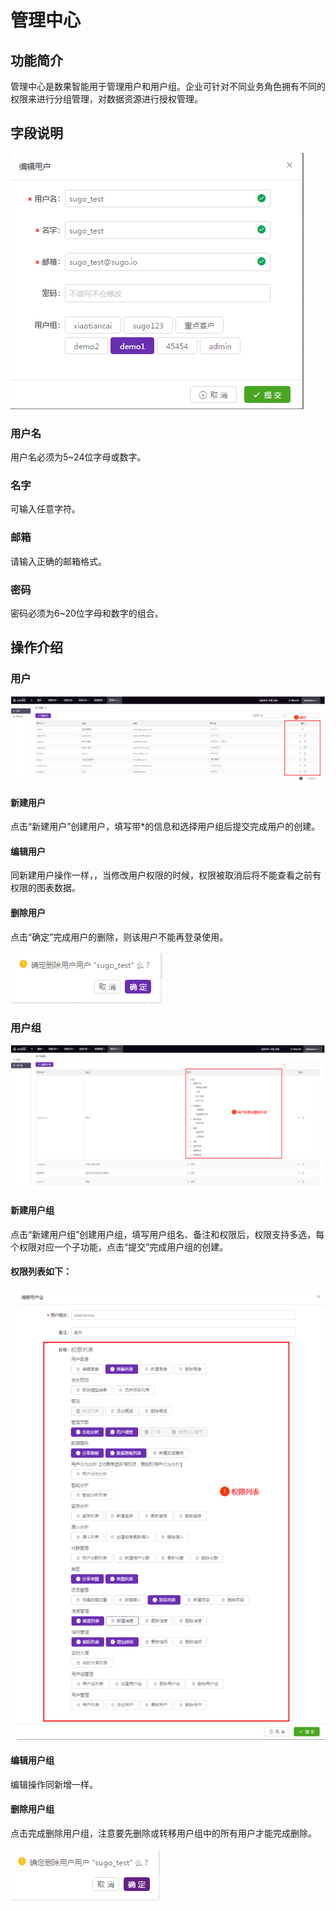 # 管理中心

## 功能简介

管理中心是数果智能用于管理用户和用户组。企业可针对不同业务角色拥有不同的权限来进行分组管理，对数据资源进行授权管理。

## 字段说明

![](/assets/yh/1.png)

### **用户名**

用户名必须为5~24位字母或数字。

### **名字**

可输入任意字符。

### **邮箱**

请输入正确的邮箱格式。

### **密码**

密码必须为6~20位字母和数字的组合。

## 操作介绍

### 用户

![](/assets/yh/2.png)

#### **新建用户**

点击“新建用户”创建用户，填写带\*的信息和选择用户组后提交完成用户的创建。

#### **编辑用户**

同新建用户操作一样，，当修改用户权限的时候，权限被取消后将不能查看之前有权限的图表数据。

#### **删除用户**

点击“确定”完成用户的删除，则该用户不能再登录使用。

![](/assets/yh/3.png)

### 用户组

![](/assets/yh/4.png)

#### **新建用户组**

点击“新建用户组”创建用户组，填写用户组名、备注和权限后，权限支持多选，每个权限对应一个子功能，点击“提交”完成用户组的创建。

#### **权限列表如下：**

![](/assets/yh/5.png)

#### **编辑用户组**

编辑操作同新增一样。

#### **删除用户组**

点击完成删除用户组，注意要先删除或转移用户组中的所有用户才能完成删除。

![](/assets/yh/6.png)

